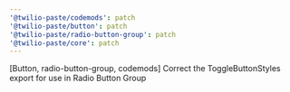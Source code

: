 ```yaml
---
'@twilio-paste/codemods': patch
'@twilio-paste/button': patch
'@twilio-paste/radio-button-group': patch
'@twilio-paste/core': patch
---
```


[Button, radio-button-group, codemods] Correct the ToggleButtonStyles export for use in Radio Button Group

